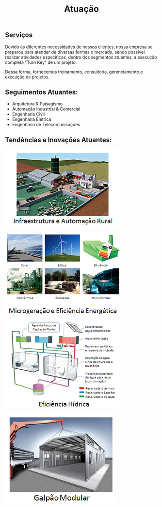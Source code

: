 ﻿---
layout: default
title: Atuação
permalink: /2-Atuacao/
---

## Serviços

Devido às diferentes necessidades de nossos clientes, nossa empresa se preparou para atender de diversas formas o mercado, sendo possível realizar atividades específicas, dentro dos segmentos atuantes, a execução completa "Turn Key" de um projeto.

Dessa forma, fornecemos treinamento, consultoria, gerenciamento e execução de projetos.

## Seguimentos Atuantes:

 - Arquitetura & Paisagismo
 - Automação Industrial & Comercial
 - Engenharia Civil
 - Engenharia Elétrica
 - Engenharia de Telecomunicações

## Tendências e Inovações Atuantes:


![](/images/2-Atuacao/IAR.png)



![](/images/2-Atuacao/MGEE.png)


![](/images/2-Atuacao/EH.png)


![](/images/2-Atuacao/GM.png)

